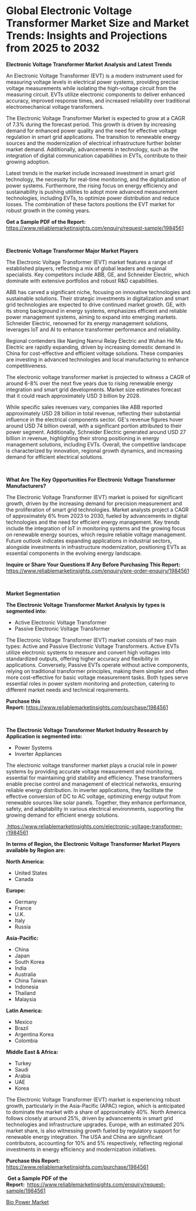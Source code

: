 <p><h1>Global Electronic Voltage Transformer Market Size and Market Trends: Insights and Projections from 2025 to 2032</h1></p><p><strong>Electronic Voltage Transformer Market Analysis and Latest Trends</strong></p>
<p><p>An Electronic Voltage Transformer (EVT) is a modern instrument used for measuring voltage levels in electrical power systems, providing precise voltage measurements while isolating the high-voltage circuit from the measuring circuit. EVTs utilize electronic components to deliver enhanced accuracy, improved response times, and increased reliability over traditional electromechanical voltage transformers.</p><p>The Electronic Voltage Transformer Market is expected to grow at a CAGR of 7.3% during the forecast period. This growth is driven by increasing demand for enhanced power quality and the need for effective voltage regulation in smart grid applications. The transition to renewable energy sources and the modernization of electrical infrastructure further bolster market demand. Additionally, advancements in technology, such as the integration of digital communication capabilities in EVTs, contribute to their growing adoption.</p><p>Latest trends in the market include increased investment in smart grid technology, the necessity for real-time monitoring, and the digitalization of power systems. Furthermore, the rising focus on energy efficiency and sustainability is pushing utilities to adopt more advanced measurement technologies, including EVTs, to optimize power distribution and reduce losses. The combination of these factors positions the EVT market for robust growth in the coming years.</p></p>
<p><strong>Get a Sample PDF of the Report:&nbsp;</strong> <a href="https://www.reliablemarketinsights.com/enquiry/request-sample/1984561?utm_campaign=2137&utm_medium=2&utm_source=Github&utm_content=ia&utm_term=13022025&utm_id=electronic-voltage-transformer">https://www.reliablemarketinsights.com/enquiry/request-sample/1984561</a></p>
<p>&nbsp;</p>
<p><strong>Electronic Voltage Transformer Major Market Players</strong></p>
<p><p>The Electronic Voltage Transformer (EVT) market features a range of established players, reflecting a mix of global leaders and regional specialists. Key competitors include ABB, GE, and Schneider Electric, which dominate with extensive portfolios and robust R&D capabilities. </p><p>ABB has carved a significant niche, focusing on innovative technologies and sustainable solutions. Their strategic investments in digitalization and smart grid technologies are expected to drive continued market growth. GE, with its strong background in energy systems, emphasizes efficient and reliable power management systems, aiming to expand into emerging markets. Schneider Electric, renowned for its energy management solutions, leverages IoT and AI to enhance transformer performance and reliability.</p><p>Regional contenders like Nanjing Nanrui Relay Electric and Wuhan He Mu Electric are rapidly expanding, driven by increasing domestic demand in China for cost-effective and efficient voltage solutions. These companies are investing in advanced technologies and local manufacturing to enhance competitiveness.</p><p>The electronic voltage transformer market is projected to witness a CAGR of around 6-8% over the next five years due to rising renewable energy integration and smart grid developments. Market size estimates forecast that it could reach approximately USD 3 billion by 2028.</p><p>While specific sales revenues vary, companies like ABB reported approximately USD 28 billion in total revenue, reflecting their substantial influence in the electrical components sector. GE's revenue figures hover around USD 74 billion overall, with a significant portion attributed to their power segment. Additionally, Schneider Electric generated around USD 27 billion in revenue, highlighting their strong positioning in energy management solutions, including EVTs. Overall, the competitive landscape is characterized by innovation, regional growth dynamics, and increasing demand for efficient electrical solutions.</p></p>
<p>&nbsp;</p>
<p><strong>What Are The Key Opportunities For Electronic Voltage Transformer Manufacturers?</strong></p>
<p><p>The Electronic Voltage Transformer (EVT) market is poised for significant growth, driven by the increasing demand for precision measurement and the proliferation of smart grid technologies. Market analysts project a CAGR of approximately 6% from 2023 to 2030, fueled by advancements in digital technologies and the need for efficient energy management. Key trends include the integration of IoT in monitoring systems and the growing focus on renewable energy sources, which require reliable voltage management. Future outlook indicates expanding applications in industrial sectors, alongside investments in infrastructure modernization, positioning EVTs as essential components in the evolving energy landscape.</p></p>
<p><strong>Inquire or Share Your Questions If Any Before Purchasing This Report:</strong> <a href="https://www.reliablemarketinsights.com/enquiry/pre-order-enquiry/1984561?utm_campaign=2137&utm_medium=2&utm_source=Github&utm_content=ia&utm_term=13022025&utm_id=electronic-voltage-transformer">https://www.reliablemarketinsights.com/enquiry/pre-order-enquiry/1984561</a></p>
<p>&nbsp;</p>
<p><strong>Market Segmentation</strong></p>
<p><strong>The Electronic Voltage Transformer Market Analysis by types is segmented into:</strong></p>
<p><ul><li>Active Electronic Voltage Transformer</li><li>Passive Electronic Voltage Transformer</li></ul></p>
<p><p>The Electronic Voltage Transformer (EVT) market consists of two main types: Active and Passive Electronic Voltage Transformers. Active EVTs utilize electronic systems to measure and convert high voltages into standardized outputs, offering higher accuracy and flexibility in applications. Conversely, Passive EVTs operate without active components, relying on traditional transformer principles, making them simpler and often more cost-effective for basic voltage measurement tasks. Both types serve essential roles in power system monitoring and protection, catering to different market needs and technical requirements.</p></p>
<p><strong>Purchase this Report:&nbsp;</strong><a href="https://www.reliablemarketinsights.com/purchase/1984561?utm_campaign=2137&utm_medium=2&utm_source=Github&utm_content=ia&utm_term=13022025&utm_id=electronic-voltage-transformer">https://www.reliablemarketinsights.com/purchase/1984561</a></p>
<p>&nbsp;</p>
<p><strong>The Electronic Voltage Transformer Market Industry Research by Application is segmented into:</strong></p>
<p><ul><li>Power Systems</li><li>Inverter Appliances</li></ul></p>
<p><p>The electronic voltage transformer market plays a crucial role in power systems by providing accurate voltage measurement and monitoring, essential for maintaining grid stability and efficiency. These transformers enable precise control and management of electrical networks, ensuring reliable energy distribution. In inverter applications, they facilitate the effective conversion of DC to AC voltage, optimizing energy output from renewable sources like solar panels. Together, they enhance performance, safety, and adaptability in various electrical environments, supporting the growing demand for efficient energy solutions.</p></p>
<p><a href="https://www.reliablemarketinsights.com/electronic-voltage-transformer-r1984561?utm_campaign=2137&utm_medium=2&utm_source=Github&utm_content=ia&utm_term=13022025&utm_id=electronic-voltage-transformer">&nbsp;https://www.reliablemarketinsights.com/electronic-voltage-transformer-r1984561</a></p>
<p><strong>In terms of Region, the Electronic Voltage Transformer Market Players available by Region are:</strong></p>
<p>
    <p> <strong> North America: </strong>
        <ul>
            <li>United States</li>
            <li>Canada</li>
        </ul>
        </p> 
    <p> <strong> Europe: </strong>
        <ul>
            <li>Germany</li>
            <li>France</li>
            <li>U.K.</li>
            <li>Italy</li>
            <li>Russia</li>
        </ul>
        </p> 
    <p> <strong> Asia-Pacific: </strong>
        <ul>
            <li>China</li>
            <li>Japan</li>
            <li>South Korea</li>
            <li>India</li>
            <li>Australia</li>
            <li>China Taiwan</li>
            <li>Indonesia</li>
            <li>Thailand</li>
            <li>Malaysia</li>
        </ul>
        </p> 
    <p> <strong> Latin America: </strong>
        <ul>
            <li>Mexico</li>
            <li>Brazil</li>
            <li>Argentina Korea</li>
            <li>Colombia</li>
        </ul>
        </p> 
    <p> <strong> Middle East & Africa: </strong>
        <ul>
            <li>Turkey</li>
            <li>Saudi</li>
            <li>Arabia</li>
            <li>UAE</li>
            <li>Korea</li>
        </ul>
    </p>
    </p>
<p><p>The Electronic Voltage Transformer (EVT) market is experiencing robust growth, particularly in the Asia-Pacific (APAC) region, which is anticipated to dominate the market with a share of approximately 40%. North America follows closely at around 25%, driven by advancements in smart grid technologies and infrastructure upgrades. Europe, with an estimated 20% market share, is also witnessing growth fueled by regulatory support for renewable energy integration. The USA and China are significant contributors, accounting for 10% and 5% respectively, reflecting regional investments in energy efficiency and modernization initiatives.</p></p>
<p><strong>Purchase this Report: </strong><a href="https://www.reliablemarketinsights.com/purchase/1984561?utm_campaign=2137&utm_medium=2&utm_source=Github&utm_content=ia&utm_term=13022025&utm_id=electronic-voltage-transformer">https://www.reliablemarketinsights.com/purchase/1984561</a></p>
<p>&nbsp;<strong>Get a Sample PDF of the Report:&nbsp;&nbsp;</strong><a href="https://www.reliablemarketinsights.com/enquiry/request-sample/1984561?utm_campaign=2137&utm_medium=2&utm_source=Github&utm_content=ia&utm_term=13022025&utm_id=electronic-voltage-transformer">https://www.reliablemarketinsights.com/enquiry/request-sample/1984561</a></p>
<p><strong></strong></p>
<p><p><a href="https://github.com/tamvrosiya/Market-Research-Report-List-6/blob/main/bio-power-market.md?utm_campaign=2137&utm_medium=2&utm_source=Github&utm_content=ia&utm_term=13022025&utm_id=electronic-voltage-transformer">Bio Power Market</a></p></p>